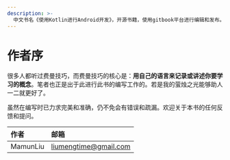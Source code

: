 ```yaml
---
description: >-
  中文书名《使用Kotlin进行Android开发》，开源书籍，使用gitbook平台进行编辑和发布。https://liumengtime.gitbook.io/androiddevelopmentwithkotlin/
---
```


# 作者序

很多人都听过费曼技巧，而费曼技巧的核心是：**用自己的语言来记录或讲述你要学习的概念**。笔者也正是出于此进行此书的编写工作的。若是我的萤烛之光能够助人一二就更好了。

虽然在编写时已力求完美和准确，仍不免会有错误和疏漏。欢迎关于本书的任何反馈和提问。

| 作者 | 邮箱 |
| :--- | :--- |
| MamunLiu | liumengtime@gmail.com |



